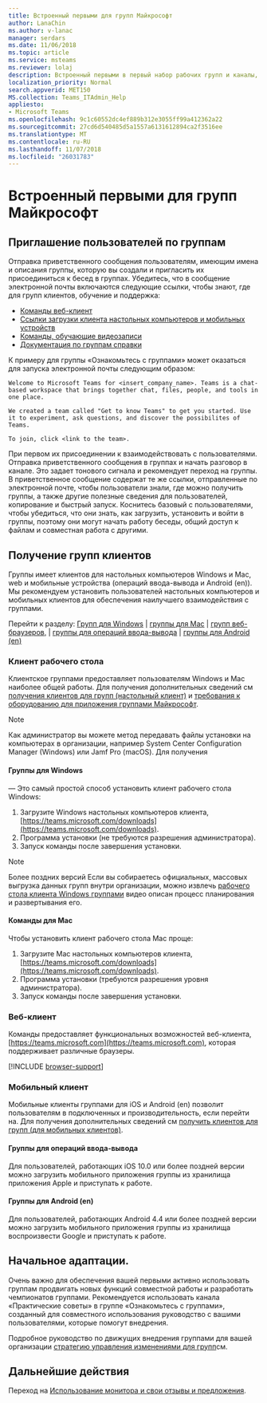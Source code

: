 ```yaml
---
title: Встроенный первыми для групп Майкрософт
author: LanaChin
ms.author: v-lanac
manager: serdars
ms.date: 11/06/2018
ms.topic: article
ms.service: msteams
ms.reviewer: lolaj
description: Встроенный первыми в первый набор рабочих групп и каналы, созданные в группами Майкрософт.
localization_priority: Normal
search.appverid: MET150
MS.collection: Teams_ITAdmin_Help
appliesto:
- Microsoft Teams
ms.openlocfilehash: 9c1c60552dc4ef889b312e3055ff99a412362a22
ms.sourcegitcommit: 27cd6d540485d5a1557a6131612894ca2f3516ee
ms.translationtype: MT
ms.contentlocale: ru-RU
ms.lasthandoff: 11/07/2018
ms.locfileid: "26031783"
---
```

# <a name="onboard-early-adopters-to-microsoft-teams"></a>Встроенный первыми для групп Майкрософт

## <a name="invite-users-to-teams"></a>Приглашение пользователей по группам

Отправка приветственного сообщения пользователям, имеющим имена и описания группы, которую вы создали и пригласить их присоединиться к бесед в группах. Убедитесь, что в сообщение электронной почты включаются следующие ссылки, чтобы знают, где для групп клиентов, обучение и поддержка:
- [Команды веб-клиент](https://teams.microsoft.com)
- [Ссылки загрузки клиента настольных компьютеров и мобильных устройств](https://teams.microsoft.com/downloads)
- [Команды, обучающие видеозаписи](https://support.office.com/article/microsoft-teams-video-training-4f108e54-240b-4351-8084-b1089f0d21d7)
- [Документация по группам справки](https://support.office.com/teams)

К примеру для группы «Ознакомьтесь с группами» может оказаться для запуска электронной почты следующим образом:

   ```
   Welcome to Microsoft Teams for <insert_company_name>. Teams is a chat-based workspace that brings together chat, files, people, and tools in one place. 

   We created a team called "Get to know Teams" to get you started. Use it to experiment, ask questions, and discover the possibilites of Teams. 

   To join, click <link to the team>.
   ```

При первом их присоединении к взаимодействовать с пользователями. Отправка приветственного сообщения в группах и начать разговор в канале. Это задает тонового сигнала и рекомендует переход на группы. В приветственное сообщение содержат те же ссылки, отправленные по электронной почте, чтобы пользователи знали, где можно получить группы, а также другие полезные сведения для пользователей, копирование и быстрый запуск. Коснитесь базовый с пользователями, чтобы убедиться, что они знать, как загрузить, установить и войти в группы, поэтому они могут начать работу беседы, общий доступ к файлам и совместная работа с другими.  

## <a name="get-teams-clients"></a>Получение групп клиентов
Группы имеет клиентов для настольных компьютеров Windows и Mac, web и мобильные устройства (операций ввода-вывода и Android (en)). Мы рекомендуем установить пользователей настольных компьютеров и мобильных клиентов для обеспечения наилучшего взаимодействия с группами. 

Перейти к разделу: [Групп для Windows](#teams-for-windows) | [группы для Mac](#teams-for-mac) | [групп веб-браузеров,](#web-client) | [группы для операций ввода-вывода](#teams-for-ios) | [группы для Android (en)](#teams-for-android)

### <a name="desktop-client"></a>Клиент рабочего стола

Клиентское группами предоставляет пользователям Windows и Mac наиболее общей работы. Для получения дополнительных сведений см [получения клиентов для групп (настольный клиент)](https://docs.microsoft.com/MicrosoftTeams/get-clients#desktop-client) и [требования к оборудованию для приложения группами Майкрософт](https://docs.microsoft.com/MicrosoftTeams/hardware-requirements-for-the-teams-app).

> [!NOTE]
> Как администратор вы можете метод передавать файлы установки на компьютерах в организации, например System Center Configuration Manager (Windows) или Jamf Pro (macOS). Для получения

#### <a name="teams-for-windows"></a>Группы для Windows 
— Это самый простой способ установить клиент рабочего стола Windows:

1. Загрузите Windows настольных компьютеров клиента, [https://teams.microsoft.com/downloads](https://teams.microsoft.com/downloads).
2. Программа установки (не требуются разрешения администратора). 
3. Запуск команды после завершения установки.

> [!NOTE]
> Более поздних версий Если вы собираетесь официальных, массовых выгрузка данных групп внутри организации, можно извлечь [рабочего стола клиента Windows группами](http://aka.ms/teams-clients) видео описан процесс планирования и развертывания его. 

#### <a name="teams-for-mac"></a>Команды для Mac 
Чтобы установить клиент рабочего стола Mac проще:

1. Загрузите Mac настольных компьютеров клиента, [https://teams.microsoft.com/downloads](https://teams.microsoft.com/downloads).
2. Программа установки (требуются разрешения уровня администратора). 
3. Запуск команды после завершения установки.

### <a name="web-client"></a>Веб-клиент
Команды предоставляет функциональных возможностей веб-клиента, [https://teams.microsoft.com](https://teams.microsoft.com), которая поддерживает различные браузеры.

[!INCLUDE [browser-support](includes/browser-support.md)]

### <a name="mobile-client"></a>Мобильный клиент

Мобильные клиенты группами для iOS и Android (en) позволит пользователям в подключенных и производительность, если перейти на. Для получения дополнительных сведений см [получить клиентов для групп (для мобильных клиентов)](https://docs.microsoft.com/MicrosoftTeams/get-clients#mobile-clients).

#### <a name="teams-for-ios"></a>Группы для операций ввода-вывода 

Для пользователей, работающих iOS 10.0 или более поздней версии можно загрузить мобильного приложения группы из хранилища приложения Apple и приступать к работе.  

#### <a name="teams-for-android"></a>Группы для Android (en) 
Для пользователей, работающих Android 4.4 или более поздней версии можно загрузить мобильного приложения группы из хранилища воспроизвести Google и приступать к работе.  

## <a name="drive-initial-adoption"></a>Начальное адаптации.

Очень важно для обеспечения вашей первыми активно использовать группам продвигать новых функций совместной работы и разработать чемпионатов группами. Рекомендуется использовать канала «Практические советы» в группе «Ознакомьтесь с группами», созданный для совместного использования руководство с вашими пользователями, которые помогут внедрения. 

Подробное руководство по движущих внедрения группами для вашей организации [стратегию управления изменениями для групп](change-management-strategy.md)см. 

## <a name="next-steps"></a>Дальнейшие действия
Переход на [Использование монитора и свои отзывы и предложения](get-started-with-teams-monitor-usage-and-feedback.md).